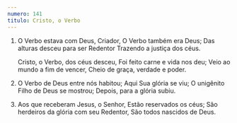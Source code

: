 ```yaml
---
numero: 141
titulo: Cristo, o Verbo
---
```

1. O Verbo estava com Deus, Criador,
   O Verbo também era Deus;
   Das alturas desceu para ser Redentor
   Trazendo a justiça dos céus.

   Cristo, o Verbo, dos céus desceu,
   Foi feito carne e vida nos deu;
   Veio ao mundo a fim de vencer,
   Cheio de graça, verdade e poder.

2. O Verbo de Deus entre nós habitou;
   Aqui Sua glória se viu;
   O unigênito Filho de Deus se mostrou;
   Depois, para a glória subiu.

3. Aos que receberam Jesus, o Senhor,
   Estão reservados os céus;
   São herdeiros da glória com seu Redentor,
   São todos nascidos de Deus.
